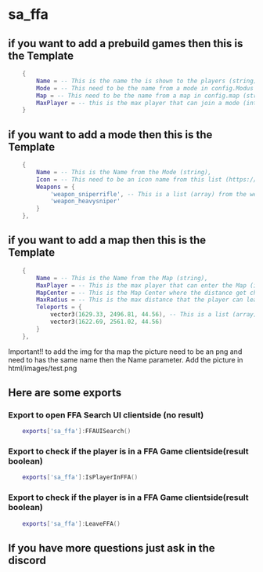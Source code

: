 # sa_ffa

## if you want to add a prebuild games then this is the Template

```lua
    {
        Name = -- This is the name the is shown to the players (string)
        Mode = -- This need to be the name from a mode in config.Modus (string) (upper and lower case is ignored)
        Map = -- This need to be the name from a map in config.map (string) (upper and lower case is ignored)
        MaxPlayer = -- this is the max player that can join a mode (integer)
    }
```

## if you want to add a mode then this is the Template

```lua
    {
        Name = -- This is the Name from the Mode (string),
        Icon = -- This need to be an icon name from this list (https://fontawesome.com/icons/) but you can let this emtpy if you dont want an icon (string),
        Weapons = {
            'weapon_sniperrifle', -- This is a list (array) from the weapons that are in this mode, you get the list from here: https://wiki.rage.mp/index.php?title=Weapons
            'weapon_heavysniper'
        }
    },
```

## if you want to add a map then this is the Template

```lua
    {
        Name = -- This is the Name from the Map (string), 
        MaxPlayer = -- This is the max player that can enter the Map (interger), 
        MapCenter = -- This is the Map Center where the distance get checked from (vector3),  
        MaxRadius = -- This is the max distance that the player can leave the area from ths MapCenter (integer), 
        Teleports = {
            vector3(1629.33, 2496.81, 44.56), -- This is a list (array) where all spawnpoints from the map are listed (vector3)
            vector3(1622.69, 2561.02, 44.56)
        }
    },
```
Important!!
to add the img for tha map the picture need to be an png and need to has the same name then the Name parameter. Add the picture in html/images/test.png


## Here are some exports


### Export to open FFA Search UI clientside (no result)
```lua
    exports['sa_ffa']:FFAUISearch()
```

### Export to check if the player is in a FFA Game clientside(result boolean)
```lua
    exports['sa_ffa']:IsPlayerInFFA()
```

### Export to check if the player is in a FFA Game clientside(result boolean)
```lua
    exports['sa_ffa']:LeaveFFA()
```

## If you have more questions just ask in the discord